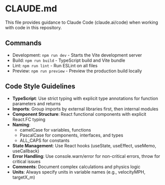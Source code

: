 # CLAUDE.md

This file provides guidance to Claude Code (claude.ai/code) when working with code in this repository.

## Commands

- Development: `npm run dev` - Starts the Vite development server
- Build: `npm run build` - TypeScript build and Vite bundle
- Lint: `npm run lint` - Run ESLint on all files
- Preview: `npm run preview` - Preview the production build locally

## Code Style Guidelines

- **TypeScript**: Use strict typing with explicit type annotations for function parameters and returns
- **Imports**: Group imports by external libraries first, then internal modules
- **Component Structure**: React functional components with explicit React.FC<Props> typing
- **Naming**: 
  - camelCase for variables, functions
  - PascalCase for components, interfaces, and types
  - ALL_CAPS for constants
- **State Management**: Use React hooks (useState, useEffect, useMemo, useCallback)
- **Error Handling**: Use console.warn/error for non-critical errors, throw for critical issues
- **Comments**: Document complex calculations and physics logic
- **Units**: Always specify units in variable names (e.g., velocityMPH, targetX_m)
